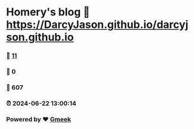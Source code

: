 # Homery's blog :link: https://DarcyJason.github.io/darcyjson.github.io 
### :page_facing_up: [11](https://DarcyJason.github.io/darcyjson.github.io/tag.html) 
### :speech_balloon: 0 
### :hibiscus: 607 
### :alarm_clock: 2024-06-22 13:00:14 
### Powered by :heart: [Gmeek](https://github.com/Meekdai/Gmeek)

